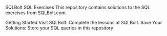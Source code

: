 SQLBolt SQL Exercises
This repository contains solutions to the SQL exercises from SQLBolt.com.

Getting Started
Visit SQLBolt: Complete the lessons at SQLBolt.
Save Your Solutions: Store your SQL queries in this repository
